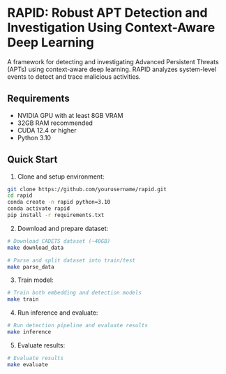 # RAPID: Robust APT Detection and Investigation Using Context-Aware Deep Learning

A framework for detecting and investigating Advanced Persistent Threats (APTs) using context-aware deep learning. RAPID analyzes system-level events to detect and trace malicious activities.

## Requirements

- NVIDIA GPU with at least 8GB VRAM
- 32GB RAM recommended
- CUDA 12.4 or higher
- Python 3.10

## Quick Start

1. Clone and setup environment:
```bash
git clone https://github.com/yourusername/rapid.git
cd rapid
conda create -n rapid python=3.10
conda activate rapid
pip install -r requirements.txt
```

2. Download and prepare dataset:
```bash
# Download CADETS dataset (~40GB)
make download_data

# Parse and split dataset into train/test
make parse_data
```

3. Train model:
```bash
# Train both embedding and detection models
make train
```

4. Run inference and evaluate:
```bash
# Run detection pipeline and evaluate results
make inference
```

5. Evaluate results:
```bash
# Evaluate results
make evaluate
```


